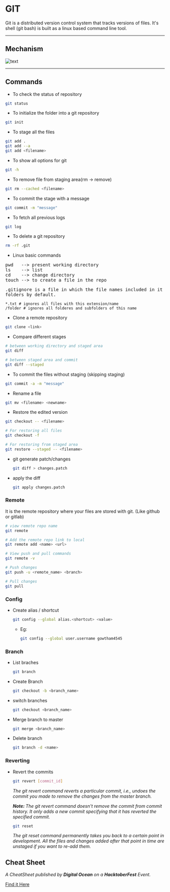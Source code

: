 # GIT

Git is a distributed version control system that tracks versions of files. It's shell (git bash) is built as a linux based command line tool.

----------------------------------

## Mechanism

![text](https://phoenixnap.com/kb/wp-content/uploads/2021/09/git-workflow.png)

----------------------------------

## Commands

+ To check the status of repository

```bash
git status
```

+ To initialize the folder into a git repository

```bash
git init
```

+ To stage all the files

```bash
git add .
git add --a
git add <filename>
```

+ To show all options for git

```bash
git -h
```

+ To remove file from staging area(rm -> remove)

```bash
git rm --cached <filename>
```

+ To commit the stage with a message

```bash
git commit -m "message"
```

+ To fetch all previous logs

```bash
git log
```

+ To delete a git repository

```bash
rm -rf .git
```

+ Linux basic commands

<pre>
pwd   --> present working directory
ls    --> list
cd    --> change directory
touch --> to create a file in the repo
</pre>

<pre>
.gitignore is a file in which the file names included in it get ignored by git. It ignores blank
folders by default.
</pre>

```gitignore
*.txt # ignores all files with this extension/name
/folder # ignores all folderes and subfolders of this name
```

+ Clone a remote repository

```bash
git clone <link>
```

+ Compare different stages

```bash
# between working directory and staged area
git diff 

# between staged area and commit
git diff --staged
```

+ To commit the files without staging (skipping staging)

```bash
git commit -a -m "message"
```

+ Rename a file

```bash
git mv <filename> <newname>
```

+ Restore the edited version

```bash
git checkout -- <filename>

# For restoring all files
git checkout -f

# For restoring from staged area
git restore --staged -- <filename>
```

+ git generate patch/changes

    ```bash
    git diff > changes.patch
    ```

+ apply the diff

    ```bash
    git apply changes.patch
    ```

### Remote

It is the remote repository where your files are stored with git. (Like github or gitlab)

```bash
# view remote repo name
git remote

# Add the remote repo link to local
git remote add <name> <url>

# View push and pull commands
git remote -v

# Push changes
git push -u <remote_name> <branch>

# Pull changes
git pull
```

### Config

+ Create alias / shortcut

    ```bash
    git config --global alias.<shortcut> <value>
    ```

  + Eg:

    ```bash
    git config --global user.username gowtham4545
    ```

### Branch

+ List braches

    ```bash
    git branch
    ```

+ Create Branch

    ```bash
    git checkout -b <branch_name>
    ```

+ switch branches

    ```bash
    git checkout <branch_name>
    ```

+ Merge branch to master

    ```bash
    git merge <branch_name>
    ```

+ Delete branch

    ```bash
    git branch -d <name>
    ```

### Reverting

+ Revert the commits

    ```bash
    git revert [commit_id]
    ```

    <i>The git revert command reverts a particular commit, i.e., undoes the commit you made to remove the changes from the master branch.

    <b>Note: </b>The git revert command doesn't remove the commit from commit history. It only adds a new commit specifying that it has reverted the specified commit.</i>

    ```bash
    git reset
    ```

    *The git reset command permanently takes you back to a certain point in development. All the files and changes added after that point in time are unstaged if you want to re-add them.*


## Cheat Sheet

*A CheatSheet published by **Digital Ocean** on a **HacktoberFest** Event.*

[Find it Here](./GitCheatSheet.pdf)